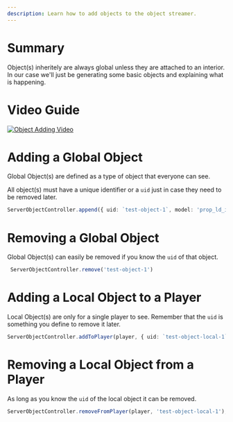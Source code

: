 ```yaml
---
description: Learn how to add objects to the object streamer.
---
```


# Summary

Object(s) inheritely are always global unless they are attached to an interior. In our case we'll just be generating some basic objects and explaining what is happening.

# Video Guide

[![Object Adding Video](https://img.youtube.com/vi/admIUGmp4-g/0.jpg)](https://www.youtube.com/watch?v=admIUGmp4-g)

# Adding a Global Object

Global Object(s) are defined as a type of object that everyone can see.

All object(s) must have a unique identifier or a `uid` just in case they need to be removed later.

```ts
ServerObjectController.append({ uid: `test-object-1`, model: 'prop_ld_int_safe_01', pos });
```

# Removing a Global Object

Global Object(s) can easily be removed if you know the `uid` of that object.

```ts
 ServerObjectController.remove('test-object-1')
```

# Adding a Local Object to a Player

Local Object(s) are only for a single player to see. Remember that the `uid` is something you define to remove it later.

```ts
ServerObjectController.addToPlayer(player, { uid: `test-object-local-1`, model: 'prop_ld_int_safe_01', pos })
```

# Removing a Local Object from a Player

As long as you know the `uid` of the local object it can be removed.

```ts        
ServerObjectController.removeFromPlayer(player, 'test-object-local-1');
```